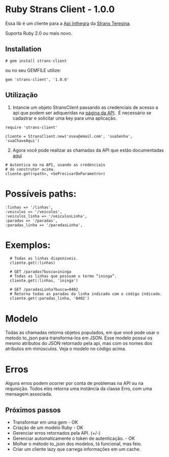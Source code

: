 # Ruby Strans Client - 1.0.0

Essa lib é um cliente para a [Api Inthegra](https://inthegra.strans.teresina.pi.gov.br/) da [Strans Teresina](http://strans.teresina.pi.gov.br/).

Suporta Ruby 2.0 ou mais novo.

## Installation

```
# gem install strans-client
```
ou no seu GEMFILE utilize:

```
gem 'strans-client', '1.0.0'
```

## Utilização

1. Intancie um objeto StransClient passando as credenciais de acesso a api que podem ser adiqueridas na [página da API](https://inthegra.strans.teresina.pi.gov.br/apikey).  É necessário se cadastrar e solicitar uma key para uma aplicação.

```
require 'strans-client'

cliente = StransClient.new('oseu@email.com', 'suaSenha', 'suaChaveAqui')
```

2. Agora você pode realizar as chamadas da API que estão documentadas [aqui](https://inthegra.strans.teresina.pi.gov.br/docs)

```
# Autentica na na API, usando as credenciais
# do construtor acima.
cliente.get(<path>, <SePrecisarDeParametro>)
```
# Possíveis paths:

```
:linhas => '/linhas',
:veiculos => '/veiculos',
:veiculos_linha => '/veiculosLinha',
:paradas => '/paradas',
:paradas_linha => '/paradasLinha',
```
# Exemplos:

```
  # Todas as linhas disponiveis.
  cliente.get(:linhas)

  # GET /paradas?busca=ininga
  # Todas as linhas que possuam o termo “ininga”.
  cliente.get(:linhas, 'ininga')

  # GET /paradasLinha?busca=0402
  # Retorna todas as paradas da linha indicada com o código indicado.
  cliente.get(:paradas_linha, '0402')

```

# Modelo

Todas as chamadas retorna objetos populados, em que você pode usar o metodo
to_json para transforma-los em JSON. Esse modelo possui os mesmo atributos
do JSON retornado pela api, mas com os nomes dos atributos em minúsculos.
Veja o modelo no código acima.

# Erros

Alguns erros podem ocorrer por conta de problemas na API ou na requisição.
Todos eles retorna uma instância da classe Erro, com uma mensagem associada.

## Próximos passos

 - Transformar em uma gem - OK  
 - Criação de um modelo Ruby - OK
 - Gerenciar  erros retornados pela API. (+/-)
 - Gerenciar automaticamente o token de autenticação. - OK
 - Molhar o método to_json dos modelos, tá funcional, mas feio.
 - Criar um cliente lazy que carrega informações em um cache.
